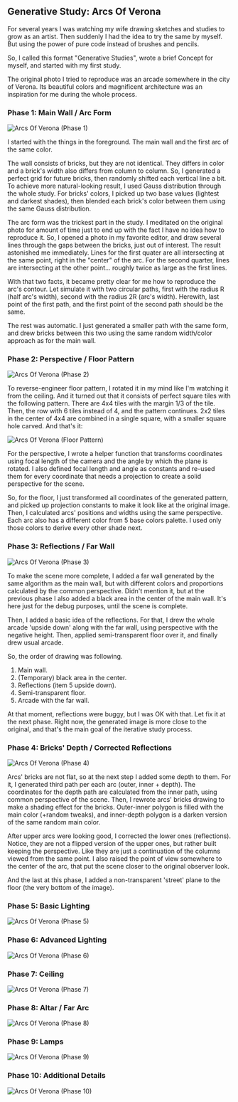 ## Generative Study: Arcs Of Verona

For several years I was watching my wife drawing sketches and studies to grow as an artist.
Then suddenly I had the idea to try the same by myself. But using the power of pure code instead of brushes and pencils.

So, I called this format "Generative Studies", wrote a brief Concept for myself, and started with my first study.

The original photo I tried to reproduce was an arcade somewhere in the city of Verona.
Its beautiful colors and magnificent architecture was an inspiration for me during the whole process.

### Phase 1: Main Wall / Arc Form

![Arcs Of Verona (Phase 1)](/studies/making_of/arcs_of_verona/img/arcs_of_verona_phase01.png)

I started with the things in the foreground. The main wall and the first arc of the same color.

The wall consists of bricks, but they are not identical. They differs in color and a brick's width also differs from column to column. So, I generated a perfect grid for future bricks, then randomly shifted each vertical line a bit. To achieve more natural-looking result, I used Gauss distribution through the whole study. For bricks' colors, I picked up two base values (lightest and darkest shades), then blended each brick's color between them using the same Gauss distribution.

The arc form was the trickest part in the study. I meditated on the original photo for amount of time just to end up with the fact I have no idea how to reproduce it. So, I opened a photo in my favorite editor, and draw several lines through the gaps between the bricks, just out of interest. The result astonished me immediately. Lines for the first quater are all intersecting at the same point, right in the "center" of the arc. For the second quarter, lines are intersecting at the other point... roughly twice as large as the first lines.

With that two facts, it became pretty clear for me how to reproduce the arc's contour. Let simulate it with two circular paths, first with the radius R (half arc's width), second with the radius 2R (arc's width). Herewith, last point of the first path, and the first point of the second path should be the same.

The rest was automatic. I just generated a smaller path with the same form, and drew bricks between this two using the same random width/color approach as for the main wall.

### Phase 2: Perspective / Floor Pattern

![Arcs Of Verona (Phase 2)](/studies/making_of/arcs_of_verona/img/arcs_of_verona_phase02.png)

To reverse-engineer floor pattern, I rotated it in my mind like I'm watching it from the ceiling. And it turned out that it consists of perfect square tiles with the following pattern. There are 4x4 tiles with the margin 1/3 of the tile. Then, the row with 6 tiles instead of 4, and the pattern continues. 2x2 tiles in the center of 4x4 are combined in a single square, with a smaller square hole carved. And that's it:

![Arcs Of Verona (Floor Pattern)](/studies/making_of/arcs_of_verona/img/floor_pattern.png)

For the perspective, I wrote a helper function that transforms coordinates using focal length of the camera and the angle by which the plane is rotated. I also defined focal length and angle as constants and re-used them for every coordinate that needs a projection to create a solid perspective for the scene.

So, for the floor, I just transformed all coordinates of the generated pattern, and picked up projection constants to make it look like at the original image. Then, I calculated arcs' positions and widths using the same perspective. Each arc also has a different color from 5 base colors palette. I used only those colors to derive every other shade next.

### Phase 3: Reflections / Far Wall

![Arcs Of Verona (Phase 3)](/studies/making_of/arcs_of_verona/img/arcs_of_verona_phase03.png)

To make the scene more complete, I added a far wall generated by the same algorithm as the main wall, but with different colors and proportions calculated by the common perspective. Didn't mention it, but at the previous phase I also added a black area in the center of the main wall. It's here just for the debug purposes, until the scene is complete.

Then, I added a basic idea of the reflections. For that, I drew the whole arcade 'upside down' along with the far wall, using perspective with the negative height. Then, applied semi-transparent floor over it, and finally drew usual arcade.

So, the order of drawing was following.

1. Main wall.
2. (Temporary) black area in the center.
3. Reflections (item 5 upside down).
4. Semi-transparent floor.
5. Arcade with the far wall.

At that moment, reflections were buggy, but I was OK with that. Let fix it at the next phase. Right now, the generated image is more close to the original, and that's the main goal of the iterative study process. 

### Phase 4: Bricks' Depth / Corrected Reflections

![Arcs Of Verona (Phase 4)](/studies/making_of/arcs_of_verona/img/arcs_of_verona_phase04.png)

Arcs' bricks are not flat, so at the next step I added some depth to them. For it, I generated third path per each arc (outer, inner + depth). The coordinates for the depth path are calculated from the inner path, using common perspective of the scene. Then, I rewrote arcs' bricks drawing to make a shading effect for the bricks. Outer-inner polygon is filled with the main color (+random tweaks), and inner-depth polygon is a darken version of the same random main color.

After upper arcs were looking good, I corrected the lower ones (reflections). Notice, they are not a flipped version of the upper ones, but rather built keeping the perspective. Like they are just a continuation of the columns viewed from the same point. I also raised the point of view somewhere to the center of the arc, that put the scene closer to the original observer look.

And the last at this phase, I added a non-transparent 'street' plane to the floor (the very bottom of the image).

### Phase 5: Basic Lighting

![Arcs Of Verona (Phase 5)](/studies/making_of/arcs_of_verona/img/arcs_of_verona_phase05.png)

### Phase 6: Advanced Lighting

![Arcs Of Verona (Phase 6)](/studies/making_of/arcs_of_verona/img/arcs_of_verona_phase06.png)

### Phase 7: Ceiling

![Arcs Of Verona (Phase 7)](/studies/making_of/arcs_of_verona/img/arcs_of_verona_phase07.png)

### Phase 8: Altar / Far Arc

![Arcs Of Verona (Phase 8)](/studies/making_of/arcs_of_verona/img/arcs_of_verona_phase08.png)

### Phase 9: Lamps

![Arcs Of Verona (Phase 9)](/studies/making_of/arcs_of_verona/img/arcs_of_verona_phase09.png)

### Phase 10: Additional Details

![Arcs Of Verona (Phase 10)](/studies/making_of/arcs_of_verona/img/arcs_of_verona_phase10.png)


